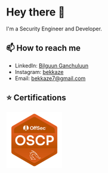 # Hey there 👋

I'm a Security Engineer and Developer.

## 📫 How to reach me

- LinkedIn: [Bilguun Ganchuluun](https://www.linkedin.com/in/bilguun-ganchuluun-61b7141b0)
- Instagram: [bekkaze](https://www.instagram.com/bekkaze)
- Email: [bekkaze7@gmail.com](mailto:bekkaze7@gmail.com)

## ⭐ Certifications
<img src="https://raw.githubusercontent.com/bekkage/bekkage/main/img/fa54f767-4ff0-4fc6-91c4-40555ba62545.png" width="150">

